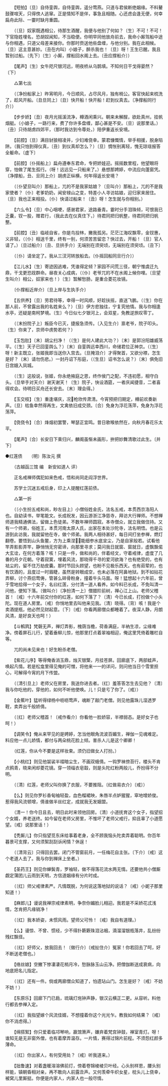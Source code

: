 <!-- { "loadSidebar": true } -->
　　【短拍】〔旦〕自侍銮舆，自侍銮舆，遥分莺燕。只道与君侯断绝姻缘。不料鼙鼓骤喧天，只得傍人逃窜。正是情知不是伴，事急且相随。心还虑会逢无便，何幸扁舟此际、一霎时缺月重圆。 

　　（〔旦〕奴家既遇相公，待那生酒醒，我便与他别了何如？〔生〕不可！不可！下官隐姓埋名，恐胡奴闻知，不当稳便。你明早同他放舟前去，我命小厮驾船中途与你相遇，只道父母差来接你。你那时赍送他些盘缠，与他分别。我在此相候。〔旦〕这主意甚妙。〔丑在内叫〕小娘子，醉杀我也！〔旦〕呀！王生已醒。我且暂别过船。〔先下〕〔生〕小厮，撑船回水阁上去。〔丑应撑船介〕） 

　　【尾声】〔生〕女牛咫尺银河远，明夜桥从乌鹊填。不知何日干戈得晏然？〔下〕 

　　△第七出 

　　（〔净扮船家上〕昨宵明月，今日顺风，占尽风月，独有梢公。客官快起来梳洗了，趁风开船。〔丑旦同上〕〔丑〕快开船！快开船！赶到仪真去。〔净撑船同行介〕） 

　　【步步娇】〔丑〕夜月光摇溪流净，樽酒闲乘兴。朝来未解酲，欲赴真州，挂帆烟艇。（小娘子，一路行来，费了你许多盘缠，鄙心甚是不安。〔旦〕说那里话。）〔丑〕只待胡虏四郊平，（那时我访到令尊处，）陪伊重返长安境。 

　　【前腔】〔旦〕满目豺狼相凌并，少妇难侥幸。蒙君慷慨情，举手相援，脱身陷阱。（我只怕到得仪真，〔丑〕到仪真却怎么？）〔旦〕惆怅别离轻，愧无琼瑶报答全躯命。〔虚下〕 

　　【前腔】〔仆摇船上〕扁舟遵奉东君命，专把娇娃迎。摇摇数里程，他望眼将穿，怕做了尾生孤行。（呀！远远见一只船来了。）悬想那娉婷，中流应向蓬窗凭。〔净撑船，丑、旦同上介〕胡虏正纵横，何年得返长安境？ 

　　（〔仆望旦叫介〕那船上，兀的不是我家姑娘？〔旦叫介〕那船上，兀的不是我家使者？〔仆〕老爹奶奶，闻安禄山之变，特差小人寻访姑娘，迎归家来居住。〔旦〕我也正来相投。〔仆〕快请过船来！〔丑〕呀！怎生就与你相别。） 

　　【六么令】〔旦〕中心咽哽，感谢君家，途路垂青。霎时分手泪珠倾，可恨我已乏囊，钗一股，赠君行，（我此去在仪真住下，）待君同把归帆整，待君同把归帆整。 

　　【前腔】〔丑〕临岐自省，你是鸟投林，撇我孤另。茫茫江海叹飘零，金钗惠，义非轻，（〔仆〕相送千里，终有一别，何须苦苦留恋？快过去，开船！〔旦〕官人请了。）〔旦过船介〕〔丑、旦拱手介〕无端别在须臾顷，无端别在须臾顷。〔丑下〕 

　　（〔仆〕请坐定了。我从三汊河转放船去。〔仆摇回船同旦行介〕） 

　　【江儿水】〔生〕寄迹因逃难，凭谁得定倾？家园不问荒三径，朝宁惟虞迁九鼎，干戈更恐戕群命。昼夜关心成病，（〔仆〕老爷兀的不在水阁上候你哩。〔旦望生叫介〕相公，奴家来也！）〔生〕暂解愁肠，是重合菱花妆镜。 

　　〔仆撑船近岸介〕〔旦上岸与生执手介〕 

　　【五供养】〔旦〕劳君待等，幸得一时风顺，好趁扶摇，直送飞鹏。（〔生〕你在那人前，不曾露出我的名姓来么？）〔旦〕伊方悲独往，宁复究他情。我与你相逢水亭，还疑是南柯梦境。〔生〕今日似七夕银河上，会双星，免教逆旅叹零丁。 

　　（〔末扮院子上〕叛臣今已灭，捷报急须传。〔入见生介〕禀老爷，院子叩头。〔生〕你来了，京师中虏势若何？） 

　　【玉包肚】〔末〕胡尘扫净！（〔生〕是何人建此大功？）〔末〕是郭汾阳雄威荡平。（〔生〕天子已回銮舆么？）〔末〕自銮舆远幸西川，命储君位正神京。（〔生〕呀！新主既立，张姬我即当送你入宫去。〔旦掩泪介〕才得聚首，又欲分襟，怎生是好？〔末〕请勿伤悲。）一封丹诏下彤庭，（〔生旦〕诏书怎么说？）〔末〕俱免旧日宫娥入凤城。 

　　（〔生〕这般说，张姬，你永绝掖庭之恩，终作侯门之配，不违初愿，相守白头。〔旦举手对天介〕谢天谢天！〔生〕院子，快设酒筵，一者庆闻捷音，二者喜得欢会。待明日买舟还长安去。〔末〕理会得。） 

　　【玉交枝】〔生〕重逢堪庆，况枪欣传肃清。今宵预把归期定，樽前欢奏新声。〔旦〕枯鱼幸然得再生，文禽依旧成交颈。〔合〕免身为浮花荡萍，免身为浮花荡萍。 

　　【侥侥令】〔合〕烽烟初罢警，琴瑟正宜鸣。昔日歌喉依然在，向秋月春花乐太平。 

　　【尾声】〔合〕长安日下乘归兴，麟阁虽惭未画形，拚把妙舞清歌过此生。〔并下〕


●红莲债　　（明）陈汝元 撰 

　　（古越函三馆 编　新安如道人 评） 

　　正名戒禅师偶犯如来色戒，悟和尚同走阎浮世界。 

　　苏学士沉迷五戒后身，印上人提醒红莲前债。 

　　△第一折 

　　（〔小生扮五戒和尚，眇左目上〕小僧俗姓金氏，法名五戒，本贯西京洛阳人也。自幼读书，举笔能文。长成祝发，因云游浙江净慈寺，拜访大行禅师。不想禅师道我精通佛法，留做上色徒弟。不数年禅师圆寂。本寺僧众，就立我做住持。又有一个师弟，俗姓王，本贯河南太原人氏，出家在本处沙陀寺，法名明悟。也是云游到此访我，我就留他在寺，做个师弟。我两人相待甚好，每日间打坐参禅，燃灯翻卷。要悟到山头鱼鳖，方为上乘涅；能细参水底坌尘，乃是自家般若。试看他竿弄影影弄竿，静悄悄无穷密谛，向那里寻求；莫问我日就窗、窗就日，虚飘飘偌大玄诠，在何方着落？咳！只是一件，做和尚的，伴着经文，守着戒律，虚度了几番的月夕花朝。守着寂寞，埋着风流，那晓得千寻的爱河欲海？也有绝受的，也有袪尘的，留不住万劫皮囊。那时节回头顾望，也盼不见极乐西天。也有茹荤的，也有饮酒的，且度过一时眉睫，虽然是转眼成空，也未必落在阿鼻地狱。到不如拈花弄柳，讨个燕侣莺俦，管甚么碎骨粉身，撞着牛头马面。呀！猛想起十六年前，曾于雪地拾得一个女子，名曰红莲，分付清一道人看养。如今料已长成，不免叫清一问他，便知下落。〔做叫介〕〔净扮清一上〕僧腊阶前树，禅心江上山。老师父稽首！〔戒〕十六年前交付你的红莲，如何下落了？〔清〕今已长成，打扮做个小头陀。现在道人房里。〔戒〕你悄地里去叫他来见我。〔清〕晓得。〔背〕咳！我是个卖酒提瓶，他必然见财起意。〔下〕〔戒〕你看两廊僧众都睡着了。夜深人静，月朗风清，是好良天也呵！） 

　　【斗鹌鹑】梵磬无声，禅灯弄影，槐荫当檐，荷香满庭，半衲生凉，尘缘难净。傍着屏石儿行，望着垂柳儿惊，他那里打点着翠袖相迎，俺这里凭倚着雕栏自等。 

　　兀的尚未见来也！好生盼杀老僧。 

　　【紫花儿序】等得俺香消玉鼎，烛灭银檠，月挂苍屏。回廊底下，两部蛙声，唤起凡情。若是松龛里得见俺的可憎，将他来一一的详问，则问他当日个雪里担心，可解得今宵的月下传盟。 

　　（〔清引旦上〕老师父在房里，我送你进去者。〔红〕羞答答怎生去见他？〔清〕我与你吃他的，穿他的，如何不听他使唤。儿！只是亏了你了。〔戒〕） 

　　【金蕉叶】猛听得绿杨中呖呖莺声，魂断了敲门老僧。则见他露珠儿湿透罗鞓，卖弄出千般娇倩。 

　　（〔红〕老师父稽首！〔戒作看介〕你看他一脸娇容，半襟弱态。是好女子也呵！） 

　　【调笑令】俺从来罕见的是娉婷，怎当他眼角流波百媚生，禅伽一见魂难定。料应他一点儿娇情，都付与两朵桃花脸上倾。害杀人儿是这个卿卿！ 

　　（红莲，你从今不要是这样妆束。须仍旧做女人打扮。） 

　　【小桃红】则见他袈裟半褶暗尘生，不画双蛾倩。一钩罗袜傍苔行，楼头不肯点鸦青，晓来闲却菱花镜。穿一领缁衣皂縠，则是头陀红粉两般儿，乔扮得不分明。 

　　（〔清〕红莲，老师父叫你换了衣服，不要推阻。〔红做易衣介〕〔戒〕） 

　　【么】则见你罗衫香甸袖轻盈，血色榴裙映，朱唇半点妒猩猩，窣地增娇俊。惹得我风流顿增，倩谁做半丝红定，成就我无发姻盟。 

　　（清一！你今日且去，明日此时来领他回房。〔清〕小道抚育这个女子，指望招个女婿，养老送终。如今留在老师父房里，不惟坏了老师父戒行，抑且辜了小道愿望。〔戒〕说那里话！） 

　　【秃厮儿】你只指望觅东床给事着老身，全不顾我恼头陀卖弄着聪明。你百年暮景可支撑，又何须絮刮刮诉闲情？休逞！ 

　　（〔清背云〕只得回去罢。闭门不管窗前月，一任梅花自主张。〔下介〕〔戒〕这个老道人去了。我与你到禅床上坐者。） 

　　【圣药王】则见你蝉鬓青，罗袖轻，做不得落花流水两无情。还要他共小僧厮觑定蒲团儿云雨到天明，方信道姻缘有分片时成。 

　　（〔红〕师父戒律素严。凡情既脱，为何说这落地狱的说话？〔戒〕小妮子那里知道！） 

　　【麻郎儿】谩说我禅宗戒律素明，争奈你媚脸儿相迎。我若是不采娇花忒浅情，怎肯把凡缘销净！ 

　　（〔红〕我本娇姿，未惯风雨。望师父可怜！〔戒〕我自有道理。） 

　　【么】谩惊、不曾、惯经，少不得扑簌簌珠泪沾裀，滴溜溜银瓶落井，乱纷纷残红飘径。 

　　（〔红〕好师父，放我回去！〔做行介〕〔戒扯住介〕冤家！你若回去了呵，好不断送老僧也。） 

　　【络丝娘】空撇下惨凄凄花梢月冷，愁脉脉玉山云净。把僧伽断送成衰病，向地底把名儿指定。 

　　（〔红〕还有一件。倘或两廊僧众知道了，怕遗玷山门。怎生是好？〔戒〕不妨不妨！） 

　　【东原乐】回廊下门已扃，琉璃灯炧钟声静，银汉云横正二更。从容听。料他行都去参禅入定。 

　　（〔红〕我指望嫁个风流佳婿，不想撞着你这个光光乍。教我如何结果？〔戒〕你不消虑得。） 

　　【绵搭絮】你只爱着临邛琴响，嬴馆箫声，嫌弃着梵宫钟鼓，禅室青灯。呀！谁知无是无非窗外僧，也有着摩弄温存。一片情，赛得过锦片前程。不须怨红颜多薄命。 

　　（〔红〕你出家人，有何受用处？〔戒〕听我道来。） 

　　【拙鲁速】对着盏暖溶溶佛前灯，傍着卷锦棱棱贝叶经。心头别样恩，腰头别样能，镇朝昏相对亲，再不敢向人前露丑声。又何羡牵牛织女星，枕头儿上侥幸，被窝儿里厮挺。你便是内家人，内家人也一般尽情。 

